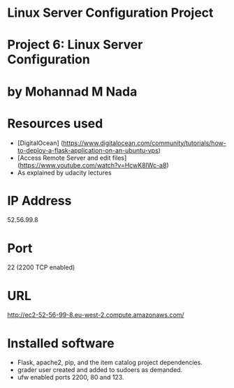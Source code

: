 # Linux Server Configuration Project
# Project 6: Linux Server Configuration
# by Mohannad M Nada

# Resources used
* [DigitalOcean] (https://www.digitalocean.com/community/tutorials/how-to-deploy-a-flask-application-on-an-ubuntu-vps)
* [Access Remote Server and edit files] (https://www.youtube.com/watch?v=HcwK8IWc-a8)
* As explained by udacity lectures

# IP Address
52.56.99.8

# Port
22 (2200 TCP enabled)

# URL
http://ec2-52-56-99-8.eu-west-2.compute.amazonaws.com/

# Installed software
* Flask, apache2, pip, and the item catalog project dependencies.
* grader user created and added to sudoers as demanded.
* ufw enabled ports 2200, 80 and 123.
